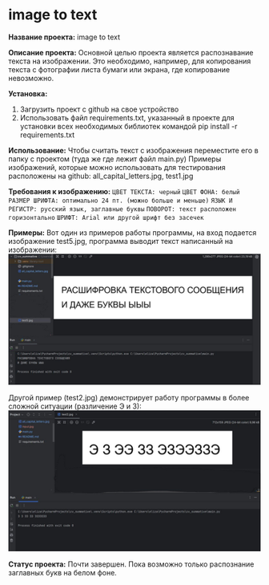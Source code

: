 # image to text
**Название проекта:** image to text

**Описание проекта:** 
Основной целью проекта является распознавание текста на изображении. Это необходимо, например, для копирования текста с фотографии листа бумаги или экрана, где копирование невозможно.

**Установка:**
1. Загрузить проект с github на свое устройство
2. Использовать файл requirements.txt, указанный в проекте для установки всех необходимых библиотек командой
pip install -r requirements.txt

**Использование:**
Чтобы считать текст с изображения переместите его в папку с проектом (туда же где лежит файл main.py) Примеры изображений, которые можно использовать для тестирования расположены на github:
all_capital_letters.jpg, test1.jpg

**Требования к изображению:**
`ЦВЕТ ТЕКСТА: черный`
`ЦВЕТ ФОНА: белый`
`РАЗМЕР ШРИФТА: оптимально 24 пт. (можно больше и меньше)`
`ЯЗЫК И РЕГИСТР: русский язык, заглавные буквы`
`ПОВОРОТ: текст расположен горизонтально`
`ШРИФТ: Arial или другой шрифт без засечек`


**Примеры:**
Вот один из примеров работы программы, на вход подается изображение test5.jpg, программа выводит текст написанный на изображении:
![img.png](img.png)

Другой пример (test2.jpg) демонстрирует работу программы в более сложной ситуации (различение Э и З):
![Э З ЭЭ ЗЗ ЭЗЭЭЗЗЭ](image.png)

**Статус проекта:**
Почти завершен. Пока возможно только распознание заглавных букв на белом фоне.